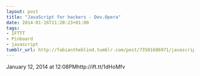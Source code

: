 ```yaml
---
layout: post
title: "JavaScript for hackers - Dev.Opera"
date: 2014-01-16T11:20:23+01:00
tags:
- IFTTT
- Pinboard
- javascript
tumblr_url: http://fabiantheblind.tumblr.com/post/73501686971/javascript-for-hackers-dev-opera
---
```

January 12, 2014 at 12:08PMhttp://ift.tt/1dHoMfv
